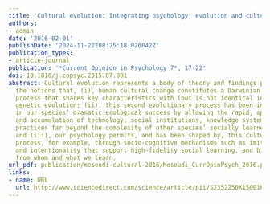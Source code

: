 ```yaml
---
title: 'Cultural evolution: Integrating psychology, evolution and culture'
authors:
- admin
date: '2016-02-01'
publishDate: '2024-11-22T08:25:18.026042Z'
publication_types:
- article-journal
publication: '*Current Opinion in Psychology 7*, 17-22'
doi: 10.1016/j.copsyc.2015.07.001
abstract: Cultural evolution represents a body of theory and findings premised on
  the notions that, (i), human cultural change constitutes a Darwinian evolutionary
  process that shares key characteristics with (but is not identical in details to)
  genetic evolution; (ii), this second evolutionary process has been instrumental
  in our species’ dramatic ecological success by allowing the rapid, open-ended generation
  and accumulation of technology, social institutions, knowledge systems and behavioural
  practices far beyond the complexity of other species’ socially learned behaviour;
  and (iii), our psychology permits, and has been shaped by, this cultural evolutionary
  process, for example, through socio-cognitive mechanisms such as imitation, teaching
  and intentionality that support high-fidelity social learning, and biases governing
  from whom and what we learn.
url_pdf: publication/mesoudi-cultural-2016/Mesoudi_CurrOpinPsych_2016.pdf
links:
- name: URL
  url: http://www.sciencedirect.com/science/article/pii/S2352250X15001694
---
```


